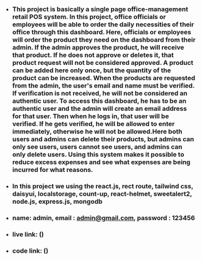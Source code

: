 * ### This project is basically a single page office-management retail POS system. In this project, office officials or employees will be able to order the daily necessities of their office through this dashboard. Here, officials or employees will order the product they need on the dashboard from their admin. If the admin approves the product, he will receive that product. If he does not approve or deletes it, that product request will not be considered approved. A product can be added here only once, but the quantity of the product can be increased. When the products are requested from the admin, the user's email and name must be verified. If verification is not received, he will not be considered an authentic user. To access this dashboard, he has to be an authentic user and the admin will create an email address for that user. Then when he logs in, that user will be verified. If he gets verified, he will be allowed to enter immediately, otherwise he will not be allowed.Here both users and admins can delete their products, but admins can only see users, users cannot see users, and admins can only delete users. Using this system makes it possible to reduce excess expenses and see what expenses are being incurred for what reasons.

* ### In this project we using the react.js, rect route, tailwind css, daisyui, localstorage, count-up, react-helmet, sweetalert2, node.js, express.js, mongodb

* ### name: admin, email : admin@gmail.com, password : 123456

* ### live link: ()
* ### code link: ()